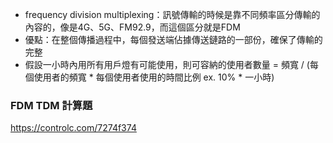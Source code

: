 * frequency division multiplexing：訊號傳輸的時候是靠不同頻率區分傳輸的內容的，像是4G、5G、FM92.9，而這個區分就是FDM
* 優點：在整個傳播過程中，每個發送端佔據傳送鏈路的一部份，確保了傳輸的完整
* 假設一小時內用所有用戶燈有可能使用，則可容納的使用者數量 = 頻寬 / (每個使用者的頻寬 * 每個使用者使用的時間比例 ex. 10% * 一小時)
### FDM TDM 計算題
https://controlc.com/7274f374

